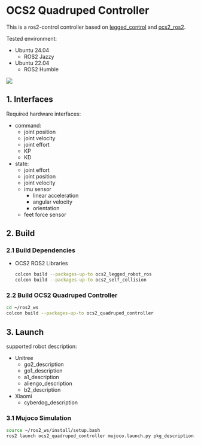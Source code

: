 # OCS2 Quadruped Controller

This is a ros2-control controller based on [legged_control](https://github.com/qiayuanl/legged_control)
and [ocs2_ros2](https://github.com/legubiao/ocs2_ros2).

Tested environment:

* Ubuntu 24.04
    * ROS2 Jazzy
* Ubuntu 22.04
    * ROS2 Humble

[![](http://i0.hdslb.com/bfs/archive/e758ce019587032449a153cf897a543443b64bba.jpg)](https://www.bilibili.com/video/BV1UcxieuEmH/)

## 1. Interfaces

Required hardware interfaces:

* command:
    * joint position
    * joint velocity
    * joint effort
    * KP
    * KD
* state:
    * joint effort
    * joint position
    * joint velocity
    * imu sensor
        * linear acceleration
        * angular velocity
        * orientation
    * feet force sensor

## 2. Build

### 2.1 Build Dependencies

* OCS2 ROS2 Libraries
  ```bash
  colcon build --packages-up-to ocs2_legged_robot_ros
  colcon build --packages-up-to ocs2_self_collision
  ```

### 2.2 Build OCS2 Quadruped Controller

```bash
cd ~/ros2_ws
colcon build --packages-up-to ocs2_quadruped_controller
```

## 3. Launch

supported robot description:

* Unitree
    * go2_description
    * go1_description
    * a1_description
    * aliengo_description
    * b2_description
* Xiaomi
    * cyberdog_description

### 3.1 Mujoco Simulation

```bash
source ~/ros2_ws/install/setup.bash
ros2 launch ocs2_quadruped_controller mujoco.launch.py pkg_description:=go2_description
```